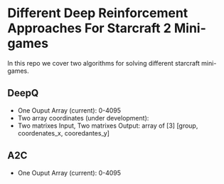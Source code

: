 # Different Deep Reinforcement Approaches For Starcraft 2 Mini-games

In this repo we cover two algorithms for solving different starcraft mini-games.


## DeepQ

* One Ouput Array (current): 0-4095
* Two array coordinates (under development):
* Two matrixes Input, Two matrixes Output: array of [3] [group, coordenates_x, cooredantes_y]


## A2C

* One Ouput Array (current): 0-4095










